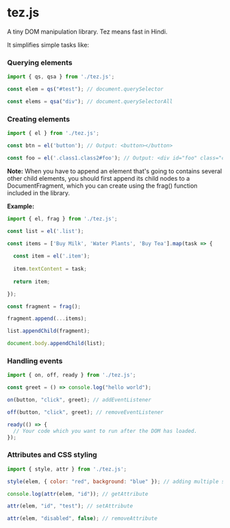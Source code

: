 # tez.js
A tiny DOM manipulation library. Tez means fast in Hindi.

It simplifies simple tasks like:

### Querying elements

```javascript
import { qs, qsa } from './tez.js';

const elem = qs("#test"); // document.querySelector

const elems = qsa("div"); // document.querySelectorAll
```

### Creating elements

```javascript
import { el } from './tez.js';

const btn = el('button'); // Output: <button></button>

const foo = el('.class1.class2#foo'); // Output: <div id="foo" class="class1 class2"></div>
```
**Note:** When you have to append an element that's going to contains several other child elements, 
you should first append its child nodes to a DocumentFragment, which you can create using the frag() function included in the library.

**Example:**
```javascript
import { el, frag } from './tez.js';

const list = el('.list');

const items = ['Buy Milk', 'Water Plants', 'Buy Tea'].map(task => {
  
  const item = el('.item');
  
  item.textContent = task;
  
  return item;

});

const fragment = frag();

fragment.append(...items);

list.appendChild(fragment);

document.body.appendChild(list);
```

### Handling events

```javascript 
import { on, off, ready } from './tez.js';

const greet = () => console.log("hello world");

on(button, "click", greet); // addEventListener

off(button, "click", greet); // removeEventListener

ready(() => {
  // Your code which you want to run after the DOM has loaded.
});
```
### Attributes and CSS styling

```javascript
import { style, attr } from './tez.js';

style(elem, { color: "red", background: "blue" }); // adding multiple styles to an element

console.log(attr(elem, "id")); // getAttribute

attr(elem, "id", "test"); // setAttribute

attr(elem, "disabled", false); // removeAttribute
```
